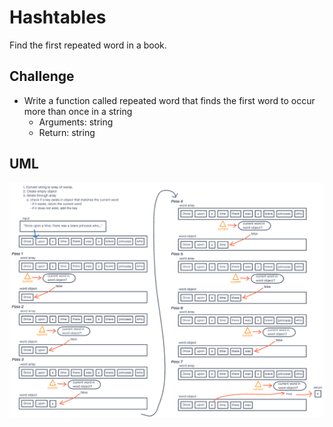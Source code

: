 # Hashtables

Find the first repeated word in a book.

## Challenge

- Write a function called repeated word that finds the first word to occur more than once in a string
  - Arguments: string
  - Return: string

## UML

![repeated word uml](hashmap-repeated-word.png)